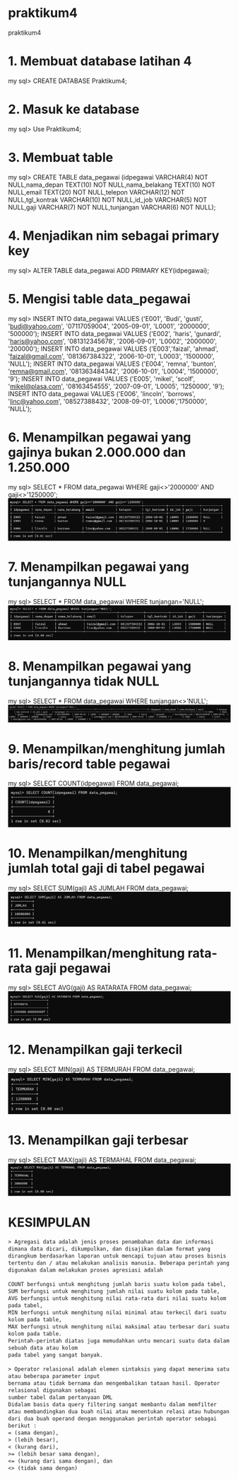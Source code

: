 # praktikum4
praktikum4

# 1. Membuat database latihan 4
my sql> CREATE DATABASE Praktikum4;

# 2. Masuk ke database
my sql> Use Praktikum4;

# 3. Membuat table
my sql> CREATE TABLE data_pegawai (idpegawai VARCHAR(4) NOT NULL,nama_depan TEXT(10) NOT NULL,nama_belakang TEXT(10) NOT NULL,email TEXT(20) NOT NULL,telepon VARCHAR(12) NOT NULL,tgl_kontrak VARCHAR(10) NOT NULL,id_job VARCHAR(5) NOT NULL,gaji VARCHAR(7) NOT NULL,tunjangan VARCHAR(6) NOT NULL);

# 4. Menjadikan nim sebagai primary key
my sql> ALTER TABLE data_pegawai ADD PRIMARY KEY(idpegawai);

# 5. Mengisi table data_pegawai
my sql> INSERT INTO data_pegawai 
        VALUES ('E001', 'Budi', 'gusti', 'budi@yahoo.com', '07117059004', '2005-09-01', 'L0001', '2000000', '500000'); 
        INSERT INTO data_pegawai 
        VALUES ('E002', 'haris', 'gunardi', 'haris@yahoo.com', '081312345678', '2006-09-01', 'L0002', '2000000', '200000');
        INSERT INTO data_pegawai 
        VALUES ('E003','faizal', 'ahmad', 'faizal@gmail.com', '081367384322', '2006-10-01', 'L0003', '1500000', 'NULL');
        INSERT INTO data_pegawai 
        VALUES ('E004', 'remna', 'bunton', 'remna@gmail.com', '081363484342', '2006-10-01', 'L0004', '1500000', '9'); 
        INSERT INTO data_pegawai
        VALUES ('E005', 'mikel', 'scolf', 'mikel@plasa.com', '08163454555', '2007-09-01', 'L0005', '1250000', '9');
        INSERT INTO data_pegawai
        VALUES ('E006', 'lincoln', 'borrows', 'linc@yahoo.com', '08527388432', '2008-09-01', 'L0006','1750000', 'NULL');

# 6. Menampilkan pegawai yang gajinya bukan 2.000.000 dan 1.250.000
my sql> SELECT * FROM data_pegawai WHERE gaji<>'2000000' AND gaji<>'1250000';
![gambar1](https://github.com/alfaza-putra/praktikum4/blob/main/skrinsutpraktikum4/ss1.png)

# 7. Menampilkan pegawai yang tunjangannya NULL
my sql> SELECT * FROM data_pegawai WHERE tunjangan='NULL';
![gambar2](https://github.com/alfaza-putra/praktikum4/blob/main/skrinsutpraktikum4/ss2.png)

# 8. Menampilkan pegawai yang tunjangannya tidak NULL
my sql> SELECT * FROM data_pegawai WHERE tunjangan<>'NULL';
![gambar3](https://github.com/alfaza-putra/praktikum4/blob/main/skrinsutpraktikum4/ss3.png)

# 9. Menampilkan/menghitung jumlah baris/record table pegawai
my sql> SELECT COUNT(idpegawai) FROM data_pegawai;
![gambar4](https://github.com/alfaza-putra/praktikum4/blob/main/skrinsutpraktikum4/ss4.png)

# 10. Menampilkan/menghitung jumlah total gaji di tabel pegawai
my sql> SELECT SUM(gaji) AS JUMLAH FROM data_pegawai; 
![gambar5](https://github.com/alfaza-putra/praktikum4/blob/main/skrinsutpraktikum4/ss5.png)

# 11. Menampilkan/menghitung rata-rata gaji pegawai
my sql> SELECT AVG(gaji) AS RATARATA FROM data_pegawai;
![gambar6](https://github.com/alfaza-putra/praktikum4/blob/main/skrinsutpraktikum4/ss6.png)

# 12. Menampilkan gaji terkecil
my sql> SELECT MIN(gaji) AS TERMURAH FROM data_pegawai;
![gambar7](https://github.com/alfaza-putra/praktikum4/blob/main/skrinsutpraktikum4/ss7.png)

# 13. Menampilkan gaji terbesar
my sql> SELECT MAX(gaji) AS TERMAHAL FROM data_pegawai;
![gambar8](https://github.com/alfaza-putra/praktikum4/blob/main/skrinsutpraktikum4/ss8.png)


# KESIMPULAN

    > Agregasi data adalah jenis proses penambahan data dan informasi dimana data dicari, dikumpulkan, dan disajikan dalam format yang dirangkum berdasarkan laporan untuk mencapi tujuan atau proses bisnis tertentu dan / atau melakukan analisis manusia. Beberapa perintah yang digunakan dalam melakukan proses agresiasi adalah

    COUNT berfungsi untuk menghitung jumlah baris suatu kolom pada tabel,
    SUM berfungsi untuk menghitung jumlah nilai suatu kolom pada table,
    AVG berfungsi untuk menghitung nilai rata-rata dari nilai suatu kolom pada tabel,
    MIN berfungsi untuk menghitung nilai minimal atau terkecil dari suatu kolom pada table,
    MAX berfungsi utnuk menghitung nilai maksimal atau terbesar dari suatu kolom pada table.
    Perintah-perintah diatas juga memudahkan untu mencari suatu data dalam sebuah data atau kolom
    pada tabel yang sangat banyak.

    > Operator relasional adalah elemen sintaksis yang dapat menerima satu atau beberapa parameter input
    bernama atau tidak bernama dan mengembalikan tataan hasil. Operator relasional digunakan sebagai
    sumber tabel dalam pertanyaan DML
    Didalam basis data query filtering sangat membantu dalam memfilter atau membandingkan dua buah nilai atau menentukan relasi atau hubungan dari dua buah operand dengan menggunakan perintah operator sebagai berikut :
    = (sama dengan),
    > (lebih besar),
    < (kurang dari),
    >= (lebih besar sama dengan),
    <= (kurang dari sama dengan), dan
    <> (tidak sama dengan)

